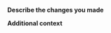 <!-- 
  Thank you for taking the time to contribute to this project!

  Make sure to check out our guide on contributing with guidelines of how to contribute.

  See: https://github.com/web-scrobbler/web-scrobbler/blob/master/.github/CONTRIBUTING.md

--> 

**Describe the changes you made**
<!-- A clear and concise description of changes proposed in this pull request. -->

**Additional context**
<!-- Add any other context or screenshots here. -->

